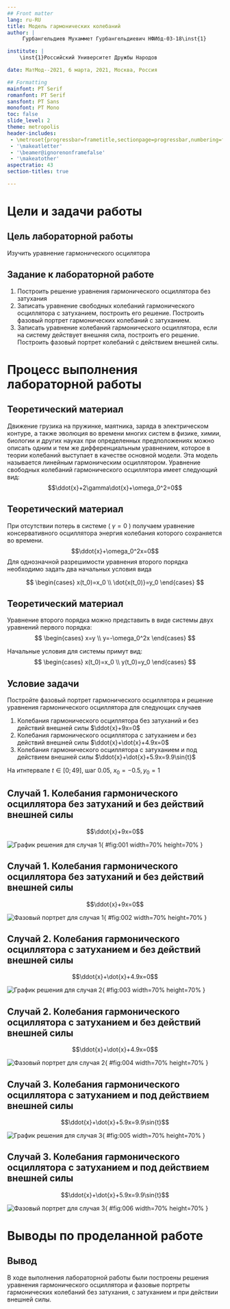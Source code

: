 ```yaml
---
## Front matter
lang: ru-RU
title: Модель гармонических колебаний
author: |
	 Гурбангельдиев Мухаммет Гурбангельдиевич НФИбд-03-18\inst{1}

institute: |
	\inst{1}Российский Университет Дружбы Народов

date: МатМод--2021, 6 марта, 2021, Москва, Россия

## Formatting
mainfont: PT Serif
romanfont: PT Serif
sansfont: PT Sans
monofont: PT Mono
toc: false
slide_level: 2
theme: metropolis
header-includes: 
 - \metroset{progressbar=frametitle,sectionpage=progressbar,numbering=fraction}
 - '\makeatletter'
 - '\beamer@ignorenonframefalse'
 - '\makeatother'
aspectratio: 43
section-titles: true

---
```


# Цели и задачи работы

## Цель лабораторной работы

Изучить уравнение гармонического осцилятора


## Задание к лабораторной работе

1.	Построить решение уравнения гармонического осциллятора без затухания
2.	Записать уравнение свободных колебаний гармонического осциллятора с затуханием, построить его решение. Построить фазовый портрет гармонических колебаний с затуханием.
3.	Записать уравнение колебаний гармонического осциллятора, если на систему действует внешняя сила, построить его решение. Построить фазовый портрет колебаний с действием внешней силы.


# Процесс выполнения лабораторной работы

## Теоретический материал 

Движение грузика на пружинке, маятника, заряда в электрическом контуре, а также эволюция во времени многих систем в физике, химии, биологии и других науках при определенных предположениях можно описать одним и тем же дифференциальным уравнением, которое в теории колебаний выступает в качестве основной модели. Эта модель называется линейным гармоническим осциллятором.
Уравнение свободных колебаний гармонического осциллятора имеет следующий вид:
$$\ddot{x}+2\gamma\dot{x}+\omega_0^2=0$$

## Теоретический материал 

При отсутствии потерь в системе ( $\gamma=0$ ) получаем уравнение консервативного осциллятора энергия колебания которого сохраняется во времени.
$$\ddot{x}+\omega_0^2x=0$$
Для однозначной разрешимости уравнения второго порядка необходимо задать два начальных условия вида
 
$$
 \begin{cases}
	x(t_0)=x_0
	\\   
	\dot{x(t_0)}=y_0
 \end{cases}
$$

## Теоретический материал 

Уравнение второго порядка можно представить в виде системы двух уравнений первого порядка:
$$
 \begin{cases}
	x=y
	\\   
	y=-\omega_0^2x
 \end{cases}
$$

Начальные условия для системы примут вид:
$$
 \begin{cases}
	x(t_0)=x_0
	\\   
	y(t_0)=y_0
 \end{cases}
$$


## Условие задачи

Постройте фазовый портрет гармонического осциллятора и решение уравнения гармонического осциллятора для следующих случаев 

1. Колебания гармонического осциллятора без затуханий и без действий внешней
силы $\ddot{x}+9x=0$
2. Колебания гармонического осциллятора c затуханием и без действий внешней
силы $\ddot{x}+\dot{x}+4.9x=0$
3. Колебания гармонического осциллятора c затуханием и под действием внешней
силы $\ddot{x}+\dot{x}+5.9x=9.9\sin{t}$

На итнтервале $t \in [ 0;49 ]$, шаг 0.05, $x_0=-0.5, y_0=1$



## Случай 1. Колебания гармонического осциллятора без затуханий и без действий внешней силы

$$\ddot{x}+9x=0$$

![График решения для случая 1](https://github.com/Mukhammet/math-m/blob/master/image_lab04/01.png?raw=true){ #fig:001 width=70% height=70% }

## Случай 1. Колебания гармонического осциллятора без затуханий и без действий внешней силы

$$\ddot{x}+9x=0$$

![Фазовый портрет для случая 1](https://github.com/Mukhammet/math-m/blob/master/image_lab04/02.png?raw=true){ #fig:002 width=70% height=70% }

## Случай 2. Колебания гармонического осциллятора c затуханием и без действий внешней силы

$$\ddot{x}+\dot{x}+4.9x=0$$

![График решения для случая 2](https://github.com/Mukhammet/math-m/blob/master/image_lab04/03.png?raw=true){ #fig:003 width=70% height=70% }

## Случай 2. Колебания гармонического осциллятора c затуханием и без действий внешней силы

$$\ddot{x}+\dot{x}+4.9x=0$$

![Фазовый портрет для случая 2](https://github.com/Mukhammet/math-m/blob/master/image_lab04/04.png?raw=true){ #fig:004 width=70% height=70% }

## Случай 3. Колебания гармонического осциллятора c затуханием и под действием внешней силы

$$\ddot{x}+\dot{x}+5.9x=9.9\sin{t}$$

![График решения для случая 3](https://github.com/Mukhammet/math-m/blob/master/image_lab04/05.png?raw=true){ #fig:005 width=70% height=70% }

## Случай 3. Колебания гармонического осциллятора c затуханием и под действием внешней силы

$$\ddot{x}+\dot{x}+5.9x=9.9\sin{t}$$

![Фазовый портрет для случая 3](https://github.com/Mukhammet/math-m/blob/master/image_lab04/06.png?raw=true){ #fig:006 width=70% height=70% }

# Выводы по проделанной работе

## Вывод

В ходе выполнения лабораторной работы были построены решения уравнения гармонического осциллятора и фазовые портреты гармонических колебаний без затухания, с затуханием и при действии внешней силы.
